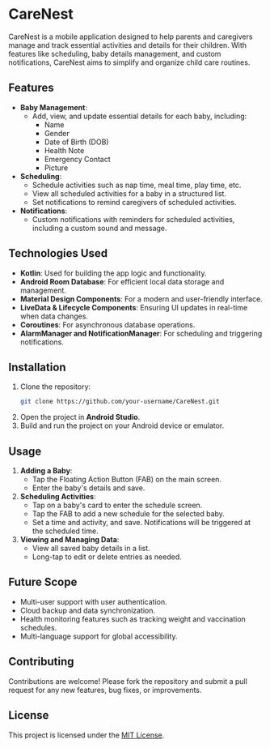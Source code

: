 
# CareNest

CareNest is a mobile application designed to help parents and caregivers manage and track essential activities and details for their children. With features like scheduling, baby details management, and custom notifications, CareNest aims to simplify and organize child care routines.

## Features

- **Baby Management**:
  - Add, view, and update essential details for each baby, including:
    - Name
    - Gender
    - Date of Birth (DOB)
    - Health Note
    - Emergency Contact
    - Picture
- **Scheduling**:
  - Schedule activities such as nap time, meal time, play time, etc.
  - View all scheduled activities for a baby in a structured list.
  - Set notifications to remind caregivers of scheduled activities.
- **Notifications**:
  - Custom notifications with reminders for scheduled activities, including a custom sound and message.

## Technologies Used

- **Kotlin**: Used for building the app logic and functionality.
- **Android Room Database**: For efficient local data storage and management.
- **Material Design Components**: For a modern and user-friendly interface.
- **LiveData & Lifecycle Components**: Ensuring UI updates in real-time when data changes.
- **Coroutines**: For asynchronous database operations.
- **AlarmManager and NotificationManager**: For scheduling and triggering notifications.

## Installation

1. Clone the repository:
   ```bash
   git clone https://github.com/your-username/CareNest.git
   ```
2. Open the project in **Android Studio**.
3. Build and run the project on your Android device or emulator.

## Usage

1. **Adding a Baby**:
   - Tap the Floating Action Button (FAB) on the main screen.
   - Enter the baby's details and save.
2. **Scheduling Activities**:
   - Tap on a baby's card to enter the schedule screen.
   - Tap the FAB to add a new schedule for the selected baby.
   - Set a time and activity, and save. Notifications will be triggered at the scheduled time.
3. **Viewing and Managing Data**:
   - View all saved baby details in a list.
   - Long-tap to edit or delete entries as needed.

## Future Scope

- Multi-user support with user authentication.
- Cloud backup and data synchronization.
- Health monitoring features such as tracking weight and vaccination schedules.
- Multi-language support for global accessibility.

## Contributing

Contributions are welcome! Please fork the repository and submit a pull request for any new features, bug fixes, or improvements.

## License

This project is licensed under the [MIT License](LICENSE).


